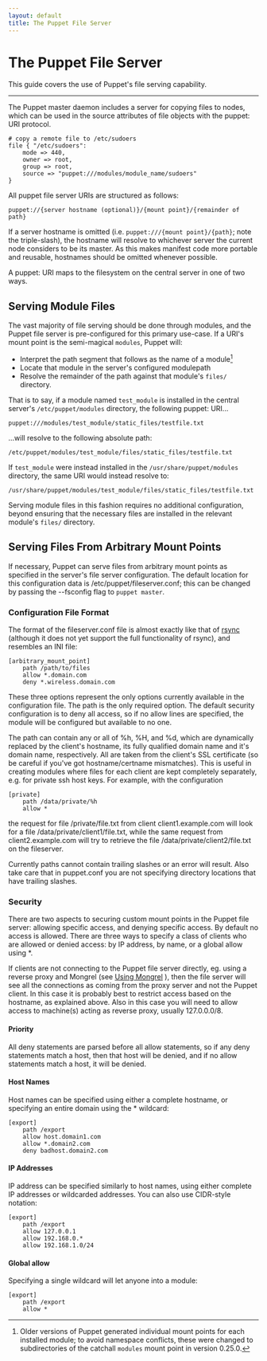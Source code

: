 ```yaml
---
layout: default
title: The Puppet File Server
---
```


The Puppet File Server
======================

This guide covers the use of Puppet's file serving capability.

* * * 

The Puppet master daemon includes a server for copying files to nodes, which can be used in the source attributes of file objects with the puppet: URI protocol.

    # copy a remote file to /etc/sudoers
    file { "/etc/sudoers":
        mode => 440,
        owner => root,
        group => root,
        source => "puppet:///modules/module_name/sudoers"
    }


All puppet file server URIs are structured as follows:

    puppet://{server hostname (optional)}/{mount point}/{remainder of path}

If a server hostname is omitted (i.e. `puppet:///{mount point}/{path}`; note the triple-slash), the hostname will resolve to whichever server the current node considers to be its master. As this makes manifest code more portable and reusable, hostnames should be omitted whenever possible. 

A puppet: URI maps to the filesystem on the central server in one of two ways. 

## Serving Module Files

The vast majority of file serving should be done through modules, and the Puppet file server is pre-configured for this primary use-case. If a URI's mount point is the semi-magical `modules`, Puppet will:

* Interpret the path segment that follows as the name of a module[^oldmodulemounts]
* Locate that module in the server's configured modulepath
* Resolve the remainder of the path against that module's `files/` directory.

That is to say, if a module named `test_module` is installed in the central server's `/etc/puppet/modules` directory, the following puppet: URI...

    puppet:///modules/test_module/static_files/testfile.txt

...will resolve to the following absolute path:

    /etc/puppet/modules/test_module/files/static_files/testfile.txt

If `test_module` were instead installed in the `/usr/share/puppet/modules` directory, the same URI would instead resolve to:

    /usr/share/puppet/modules/test_module/files/static_files/testfile.txt

Serving module files in this fashion requires no additional configuration, beyond ensuring that the necessary files are installed in the relevant module's `files/` directory. 

[^oldmodulemounts]: Older versions of Puppet generated individual mount points for each installed module; to avoid namespace conflicts, these were changed to subdirectories of the catchall `modules` mount point in version 0.25.0. 

## Serving Files From Arbitrary Mount Points

If necessary, Puppet can serve files from arbitrary mount points as specified in the server's file server configuration. The default location for this configuration data is 
/etc/puppet/fileserver.conf; this can be changed by passing the
--fsconfig flag to `puppet master`. 

### Configuration File Format

The format of the fileserver.conf file is almost
exactly like that of [rsync](http://samba.anu.edu.au/rsync/) (although it does not yet support the full functionality of rsync), and resembles an INI file:

    [arbitrary_mount_point]
        path /path/to/files
        allow *.domain.com
        deny *.wireless.domain.com

These three options represent the only options currently available
in the configuration file. The path is the only required option. The
default security configuration is to deny all access, so if no
allow lines are specified, the module will be configured but
available to no one.

The path can contain any or all of %h, %H, and %d, which are
dynamically replaced by the client's hostname, its fully qualified
domain name and it's domain name, respectively. All are taken from
the client's SSL certificate (so be careful if you've got
hostname/certname mismatches). This is useful in creating modules
where files for each client are kept completely separately, e.g.
for private ssh host keys. For example, with the configuration

    [private]
        path /data/private/%h
        allow *

the request for file /private/file.txt from client
client1.example.com will look for a file
/data/private/client1/file.txt, while the same request from
client2.example.com will try to retrieve the file
/data/private/client2/file.txt on the fileserver.

Currently paths cannot contain trailing slashes or an error will
result. Also take care that in puppet.conf you are not specifying
directory locations that have trailing slashes.

### Security

There are two aspects to securing custom mount points in the Puppet file server: allowing
specific access, and denying specific access. By default no access
is allowed. There are three ways to specify a class of clients who
are allowed or denied access: by IP address, by name, or a global
allow using \*.

If clients are not connecting to the Puppet file server directly,
eg. using a reverse proxy and Mongrel (see [Using Mongrel](http://projects.puppetlabs.com/projects/1/wiki/Using_Mongrel) ),
then the file server will see all the connections as coming from
the proxy server and not the Puppet client. In this case it is
probably best to restrict access based on the hostname, as
explained above. Also in this case you will need to allow access to
machine(s) acting as reverse proxy, usually 127.0.0.0/8.

#### Priority

All deny statements are parsed before all allow statements, so if
any deny statements match a host, then that host will be denied,
and if no allow statements match a host, it will be denied.

#### Host Names

Host names can be specified using either a complete hostname, or
specifying an entire domain using the \* wildcard:

    [export]
        path /export
        allow host.domain1.com
        allow *.domain2.com
        deny badhost.domain2.com

#### IP Addresses

IP address can be specified similarly to host names, using either
complete IP addresses or wildcarded addresses. You can also use
CIDR-style notation:

    [export]
        path /export
        allow 127.0.0.1
        allow 192.168.0.*
        allow 192.168.1.0/24

#### Global allow

Specifying a single wildcard will let anyone into a module:

    [export]
        path /export
        allow *
